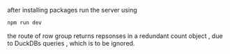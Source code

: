 after installing packages run the server using 

```bash
npm run dev
```

the route of row group returns repsonses in a redundant count object ,  due to DuckDBs queries , which is to be ignored.

